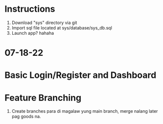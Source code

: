 # Instructions

1. Download "sys" directory via git
2. Import sql file located at sys/database/sys_db.sql
3. Launch app? hahaha

# 07-18-22

# Basic Login/Register and Dashboard

# Feature Branching

1. Create branches para di magalaw yung main branch, merge nalang later pag goods na.
